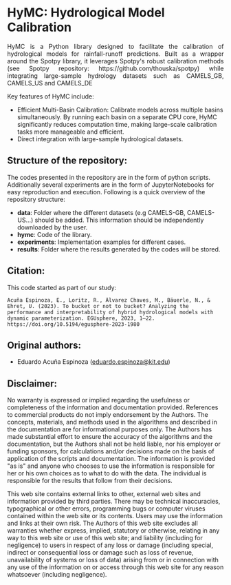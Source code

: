 # HyMC: Hydrological Model Calibration

<p align="justify">
HyMC is a Python library designed to facilitate the calibration of hydrological models for rainfall-runoff predictions. Built as a wrapper around the Spotpy library, it leverages Spotpy's robust calibration methods (see Spotpy repository: https://github.com/thouska/spotpy) while integrating large-sample hydrology datasets such as CAMELS_GB, CAMELS_US and CAMELS_DE

Key features of HyMC include:

- Efficient Multi-Basin Calibration: Calibrate models across multiple basins simultaneously. By running each basin on a separate CPU core, HyMC significantly reduces computation time, making large-scale calibration tasks more manageable and efficient.
- Direct integration with large-sample hydrological datasets. 


## Structure of the repository:
The codes presented in the repository are in the form of python scripts. Additionally several experiments are in the form of JupyterNotebooks for easy reproduction and execution. Following is a quick overview of the repository structure:
- **data**: Folder where the different datasets (e.g CAMELS-GB, CAMELS-US...) should be added. This information should be independently downloaded by the user.
- **hymc**: Code of the library.
- **experiments**: Implementation examples for different cases.
- **results**: Folder where the results generated by the codes will be stored.

## Citation:
This code started as part of our study:

```
Acuña Espinoza, E., Loritz, R., Álvarez Chaves, M., Bäuerle, N., & Ehret, U. (2023). To bucket or not to bucket? Analyzing the performance and interpretability of hybrid hydrological models with dynamic parameterization. EGUsphere, 2023, 1–22. https://doi.org/10.5194/egusphere-2023-1980
```

## Original authors:
 - Eduardo Acuña Espinoza (eduardo.espinoza@kit.edu)

 ## Disclaimer:
 No warranty is expressed or implied regarding the usefulness or completeness of the information and documentation provided. References to commercial products do not imply endorsement by the Authors. The concepts, materials, and methods used in the algorithms and described in the documentation are for informational purposes only. The Authors has made substantial effort to ensure the accuracy of the algorithms and the documentation, but the Authors shall not be held liable, nor his employer or funding sponsors, for calculations and/or decisions made on the basis of application of the scripts and documentation. The information is provided "as is" and anyone who chooses to use the information is responsible for her or his own choices as to what to do with the data. The individual is responsible for the results that follow from their decisions.

This web site contains external links to other, external web sites and information provided by third parties. There may be technical inaccuracies, typographical or other errors, programming bugs or computer viruses contained within the web site or its contents. Users may use the information and links at their own risk. The Authors of this web site excludes all warranties whether express, implied, statutory or otherwise, relating in any way to this web site or use of this web site; and liability (including for negligence) to users in respect of any loss or damage (including special, indirect or consequential loss or damage such as loss of revenue, unavailability of systems or loss of data) arising from or in connection with any use of the information on or access through this web site for any reason whatsoever (including negligence).